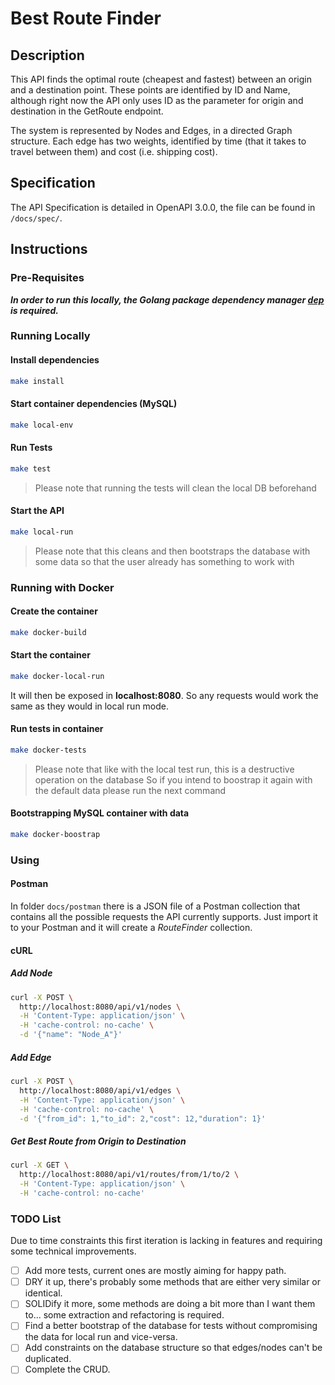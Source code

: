 
# Best Route Finder

## Description

This API finds the optimal route (cheapest and fastest) between an origin and a destination point.
These points are identified by ID and Name, although right now the API only uses ID as the parameter for origin and destination in the GetRoute endpoint.

The system is represented by Nodes and Edges, in a directed Graph structure.
Each edge has two weights, identified by time (that it takes to travel between them) and cost (i.e. shipping cost).

## Specification

The API Specification is detailed in OpenAPI 3.0.0, the file can be found in `/docs/spec/`.

## Instructions

### Pre-Requisites

***In order to run this locally, the Golang package dependency manager [dep](https://github.com/golang/dep) is required.***

### Running Locally

#### Install dependencies

```bash
make install
```

#### Start container dependencies (MySQL)

```bash
make local-env
```

#### Run Tests

```bash
make test
```

>Please note that running the tests will clean the local DB beforehand

#### Start the API

```bash
make local-run
```

>Please note that this cleans and then bootstraps the database with some data so that the user already has something to work with

### Running with Docker

#### Create the container

```bash
make docker-build
```

#### Start the container

```bash
make docker-local-run
```

It will then be exposed in **localhost:8080**. So any requests would work the same as they would in local run mode.

#### Run tests in container

```bash
make docker-tests
```

>Please note that like with the local test run, this is a destructive operation on the database
>So if you intend to boostrap it again with the default data please run the next command

#### Bootstrapping MySQL container with data

```bash
make docker-boostrap
```

### Using

#### Postman

In folder `docs/postman` there is a JSON file of a Postman collection that contains all the possible requests the API currently supports.
Just import it to your Postman and it will create a *RouteFinder* collection.

#### cURL

##### Add Node

```bash
curl -X POST \
  http://localhost:8080/api/v1/nodes \
  -H 'Content-Type: application/json' \
  -H 'cache-control: no-cache' \
  -d '{"name": "Node_A"}'
```

##### Add Edge

```bash
curl -X POST \
  http://localhost:8080/api/v1/edges \
  -H 'Content-Type: application/json' \
  -H 'cache-control: no-cache' \
  -d '{"from_id": 1,"to_id": 2,"cost": 12,"duration": 1}'
```

##### Get Best Route from Origin to Destination

```bash
curl -X GET \
  http://localhost:8080/api/v1/routes/from/1/to/2 \
  -H 'Content-Type: application/json' \
  -H 'cache-control: no-cache'
```

### TODO List

Due to time constraints this first iteration is lacking in features and requiring some technical improvements.

- [ ] Add more tests, current ones are mostly aiming for happy path.
- [ ] DRY it up, there's probably some methods that are either very similar or identical.
- [ ] SOLIDify it more, some methods are doing a bit more than I want them to... some extraction and refactoring is required.
- [ ] Find a better bootstrap of the database for tests without compromising the data for local run and vice-versa.
- [ ] Add constraints on the database structure so that edges/nodes can't be duplicated.
- [ ] Complete the CRUD.
